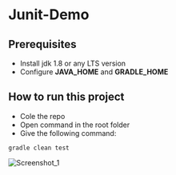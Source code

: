 # Junit-Demo
## Prerequisites
* Install jdk 1.8 or any LTS version
* Configure **JAVA_HOME** and **GRADLE_HOME**

## How to run this project
* Cole the repo
* Open command in the root folder
* Give the following command:
```
gradle clean test
```

![Screenshot_1](https://user-images.githubusercontent.com/71173675/150648653-79a068ef-d272-48be-8759-d0bb07cb26cd.png)
